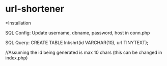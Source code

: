 # url-shortener

*Installation 


SQL Config: Update username, dbname, password, host in conn.php

SQL Query: CREATE TABLE lnkshrt(id VARCHAR(10), url TINYTEXT);

//Assuming the id being generated is max 10 chars (this can be changed in index.php)

